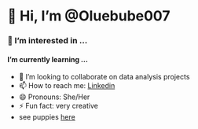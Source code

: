 # 👋 Hi, I’m @Oluebube007
### 👀 I’m interested in ...
#### I’m currently learning ...
- 💞️ I’m looking to collaborate on data analysis projects
- 📫 How to reach me: [Linkedin](https://www.linkedin.com/in/chidiebele-bernards)
- 😄 Pronouns: She/Her
- ⚡ Fun fact: very creative
- see puppies [here](https://unsplash.com/s/photos/puppy)



